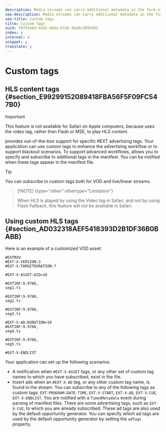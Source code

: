 ```yaml
---
description: Media streams can carry additional metadata in the form of tags in the playlist/manifest file, and this file indicates the placement of advertising. You can specify custom tag names and be notified when certain tags appear in the manifest file.
seo-description: Media streams can carry additional metadata in the form of tags in the playlist/manifest file, and this file indicates the placement of advertising. You can specify custom tag names and be notified when certain tags appear in the manifest file.
seo-title: Custom tags
title: Custom tags
uuid: f6783a6d-6da5-4b6a-b7ab-4ba9c385b493
index: n
internal: n
snippet: y
translate: y
---
```


# Custom tags


## HLS content tags {#section_E99299152089418FBA56F5F09FC547B0}


>[!IMPORTANT]
>
>This feature is not available for Safari on Apple computers, because <!-- PH element: phrases/primetime-sdk-name --> uses the video tag, rather than Flash or MSE, to play HLS content.

<!-- PH element: phrases/primetime-sdk-name --> provides out-of-the-box support for specific #EXT advertising tags. Your application can use custom tags to enhance the advertising workflow or to support blackout scenarios. To support advanced workflows, <!-- PH element: phrases/primetime-sdk-name --> allows you to specify and subscribe to additional tags in the manifest. You can be notified when these tags appear in the manifest file.

>[!TIP]
>
>You can subscribe to custom tags both for VOD and live/linear streams.


>[!NOTE] {type="other" othertype="Limitation"}
>
>When HLS is played by using the Video tag in Safari, and not by using Flash Fallback, this feature will not be available in Safari.


## Using custom HLS tags {#section_AD032318AEF5418393D2B1DF36B0BABB}

Here is an example of a customized VOD asset:

```
#EXTM3U
#EXT-X-VERSION:3
#EXT-X-TARGETDURATION:7
 
#EXT-X-ASSET:AID=10
 
#EXTINF:9.9766,
seg1.ts
 
#EXTINF:9.9766,
seg2.ts
 
#EXTINF:9.9766,
seg3.ts
 
#EXT-X-AD:DURATION=10
#EXTINF:9.9766,
seg4.ts
 
#EXTINF:9.9766,
seg5.ts
 
#EXT-X-ENDLIST
```
Your application can set up the following scenarios:

* A notification when `#EXT-X-ASSET` tags, or any other set of custom tag names to which you have subscribed, exist in the file.
* Insert ads when an `#EXT-X-AD` tag, or any other custom tag name, is found in the stream.
You can subscribe to any of the following tags as custom tags: `EXT-PROGRAM-DATE-TIME`, `EXT-X-START`, `EXT-X-AD`, `EXT-X-CUE`, `EXT-X-ENDLIST`. You are notified with a `TimedMetadata` event during parsing of manifest files. 
There are some advertising tags, such as `EXT-X-CUE`, to which you are already subscribed. These ad tags are also used by the default opportunity generator. You can specify which ad tags are used by the default opportunity generator by setting the `adTags` property. 
